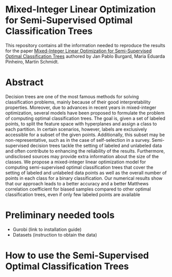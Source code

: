 # Mixed-Integer Linear Optimization for Semi-Supervised Optimal Classification Trees

This repository contains all the information needed to reproduce the results for the paper [Mixed-Integer Linear Optimization for Semi-Supervised Optimal Classification Trees](https://arxiv.org/abs/2401.09848) authored by Jan Pablo Burgard, Maria Eduarda Pinheiro, Martin Schmidt.

# Abstract
Decision trees are one of the most famous methods for solving classification problems, mainly because of their good interpretability properties. Moreover, due to advances in recent years in mixed-integer optimization, several models have been proposed to formulate the problem of computing optimal classification trees. The goal is, given a set of labeled points, to split the feature space  with hyperplanes and assign a class to each partition. In certain scenarios, however, labels are exclusively accessible for a subset of the given points. Additionally, this subset may be non-representative, such as in the case of self-selection in a survey. Semi-supervised decision trees tackle the setting of labeled and unlabeled data and often contribute to enhancing the reliability of the results. Furthermore, undisclosed sources may provide extra information about the size of the classes. We propose a mixed-integer linear optimization model for computing semi-supervised optimal classification trees that cover the setting of labeled and unlabeled data points as well as the overall number of points in each class for a binary classification. Our numerical results show that our approach leads to a better accuracy and a better Matthews correlation coefficient for biased samples compared to other optimal classification trees, even if only few labeled points are available

# Preliminary needed tools

- Gurobi (link to installation guide)
- Datasets (instruction to obtain the data)

# How to use the Semi-Supervised Optimal Classification Trees
